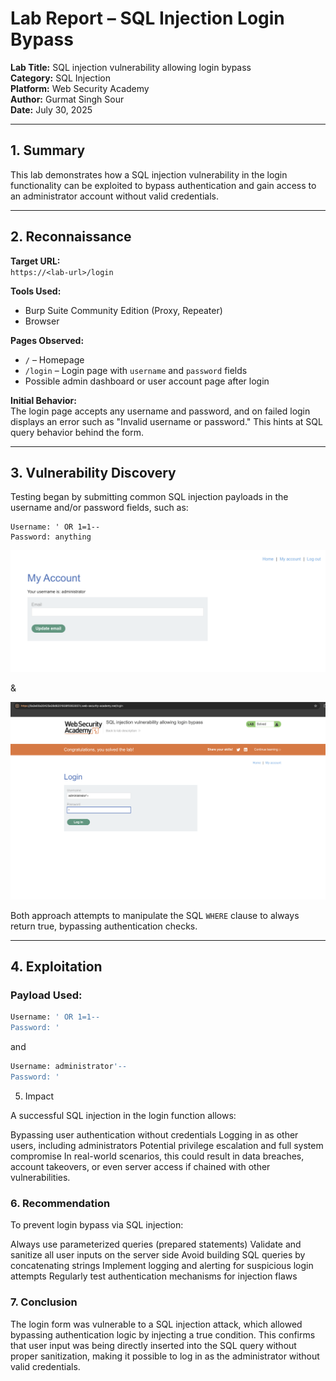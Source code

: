 # Lab Report – SQL Injection Login Bypass

**Lab Title:** SQL injection vulnerability allowing login bypass  
**Category:** SQL Injection  
**Platform:** Web Security Academy  
**Author:** Gurmat Singh Sour  
**Date:** July 30, 2025  

---

## 1. Summary

This lab demonstrates how a SQL injection vulnerability in the login functionality can be exploited to bypass authentication and gain access to an administrator account without valid credentials.

---

## 2. Reconnaissance

**Target URL:**  
`https://<lab-url>/login`

**Tools Used:**
- Burp Suite Community Edition (Proxy, Repeater)
- Browser

**Pages Observed:**
- `/` – Homepage  
- `/login` – Login page with `username` and `password` fields  
- Possible admin dashboard or user account page after login

**Initial Behavior:**  
The login page accepts any username and password, and on failed login displays an error such as "Invalid username or password." This hints at SQL query behavior behind the form.

---

## 3. Vulnerability Discovery

Testing began by submitting common SQL injection payloads in the username and/or password fields, such as:

```
Username: ' OR 1=1--
Password: anything
```
![alt text](/Screenshots/SQL_injectionLab2/2.png)

&


![alt text](/Screenshots/SQL_injectionLab2/1.png)


Both approach attempts to manipulate the SQL `WHERE` clause to always return true, bypassing authentication checks.

---

## 4. Exploitation

### Payload Used:

```sql
Username: ' OR 1=1--
Password: '
```
and

```sql
Username: administrator'--
Password: '
```

5. Impact

A successful SQL injection in the login function allows:

Bypassing user authentication without credentials
Logging in as other users, including administrators
Potential privilege escalation and full system compromise
In real-world scenarios, this could result in data breaches, account takeovers, or even server access if chained with other vulnerabilities.

### 6. Recommendation

To prevent login bypass via SQL injection:

Always use parameterized queries (prepared statements)
Validate and sanitize all user inputs on the server side
Avoid building SQL queries by concatenating strings
Implement logging and alerting for suspicious login attempts
Regularly test authentication mechanisms for injection flaws

### 7. Conclusion

The login form was vulnerable to a SQL injection attack, which allowed bypassing authentication logic by injecting a true condition. This confirms that user input was being directly inserted into the SQL query without proper sanitization, making it possible to log in as the administrator without valid credentials.